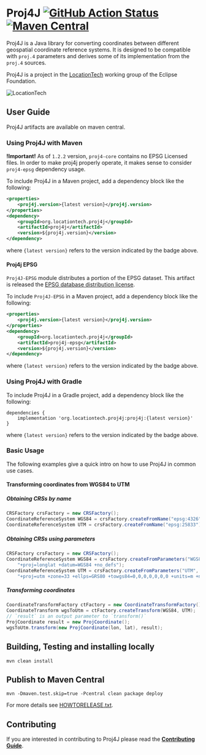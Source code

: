 # Proj4J [![GitHub Action Status](https://github.com/locationtech/proj4j/workflows/CI/badge.svg)](https://github.com/locationtech/proj4j/actions) [![Maven Central](https://img.shields.io/maven-central/v/org.locationtech.proj4j/proj4j)](https://search.maven.org/search?q=g:org.locationtech.proj4j%20AND%20a:proj4j)

Proj4J is a Java library for converting coordinates between different geospatial coordinate reference systems.
It is designed to be compatible with `proj.4` parameters and derives some of its implementation from the `proj.4` sources.

Proj4J is a project in the [LocationTech](http://www.locationtech.org) working group of the Eclipse Foundation.

![LocationTech](locationtech_mark.png) 

## User Guide

Proj4J artifacts are available on maven central.

### Using Proj4J with Maven

**!Important!** As of `1.2.2` version, `proj4-core` contains no EPSG Licensed files. 
In order to make proj4j properly operate, it makes sense to consider `proj4-epsg` dependency usage.

To include Proj4J in a Maven project, add a dependency block like the following:
```xml
<properties>
    <proj4j.version>{latest version}</proj4j.version>
</properties>
<dependency>
    <groupId>org.locationtech.proj4j</groupId>
    <artifactId>proj4j</artifactId>
    <version>${proj4j.version}</version>
</dependency>
```
where `{latest version}` refers to the version indicated by the badge above.

#### Proj4j EPSG

`Proj4J-EPSG` module distributes a portion of the EPSG dataset. This artifact is released the [EPSG database distribution license](https://raw.githubusercontent.com/locationtech/proj4j/master/LICENSE.EPSG).

To include `Proj4J-EPSG` in a Maven project, add a dependency block like the following:
```xml
<properties>
    <proj4j.version>{latest version}</proj4j.version>
</properties>
<dependency>
    <groupId>org.locationtech.proj4j</groupId>
    <artifactId>proj4j-epsg</artifactId>
    <version>${proj4j.version}</version>
</dependency>
```
where `{latest version}` refers to the version indicated by the badge above.

### Using Proj4J with Gradle

To include Proj4J in a Gradle project, add a dependency block like the following:

```
dependencies {
    implementation 'org.locationtech.proj4j:proj4j:{latest version}'
}
```
where `{latest version}` refers to the version indicated by the badge above.

### Basic Usage

The following examples give a quick intro on how to use Proj4J in common
use cases.

#### Transforming coordinates from WGS84 to UTM

##### Obtaining CRSs by name

```Java
CRSFactory crsFactory = new CRSFactory();
CoordinateReferenceSystem WGS84 = crsFactory.createFromName("epsg:4326");
CoordinateReferenceSystem UTM = crsFactory.createFromName("epsg:25833");
```

##### Obtaining CRSs using parameters

```Java
CRSFactory crsFactory = new CRSFactory();
CoordinateReferenceSystem WGS84 = crsFactory.createFromParameters("WGS84",
    "+proj=longlat +datum=WGS84 +no_defs");
CoordinateReferenceSystem UTM = crsFactory.createFromParameters("UTM",
    "+proj=utm +zone=33 +ellps=GRS80 +towgs84=0,0,0,0,0,0,0 +units=m +no_defs");
```

##### Transforming coordinates

```Java
CoordinateTransformFactory ctFactory = new CoordinateTransformFactory();
CoordinateTransform wgsToUtm = ctFactory.createTransform(WGS84, UTM);
// `result` is an output parameter to `transform()`
ProjCoordinate result = new ProjCoordinate();
wgsToUtm.transform(new ProjCoordinate(lon, lat), result);
```

## Building, Testing and installing locally

`mvn clean install`

## Publish to Maven Central

`mvn -Dmaven.test.skip=true -Pcentral clean package deploy`

For more details see [HOWTORELEASE.txt](./HOWTORELEASE.txt).

## Contributing

If you are interested in contributing to Proj4J please read the [**Contributing Guide**](CONTRIBUTING.md).
